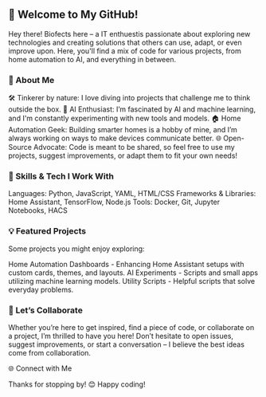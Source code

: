 ## 👋 Welcome to My GitHub!
Hey there! Biofects here – a IT enthuestis  passionate about exploring new technologies and creating solutions that others can use, adapt, or even improve upon. Here, you'll find a mix of code for various projects, from home automation to AI, and everything in between.

### 🚀 About Me
🛠️ Tinkerer by nature: I love diving into projects that challenge me to think outside the box.
🤖 AI Enthusiast: I’m fascinated by AI and machine learning, and I'm constantly experimenting with new tools and models.
🏠 Home Automation Geek: Building smarter homes is a hobby of mine, and I’m always working on ways to make devices communicate better.
🌐 Open-Source Advocate: Code is meant to be shared, so feel free to use my projects, suggest improvements, or adapt them to fit your own needs!

### 🔧 Skills & Tech I Work With
Languages: Python, JavaScript, YAML, HTML/CSS
Frameworks & Libraries: Home Assistant, TensorFlow, Node.js
Tools: Docker, Git, Jupyter Notebooks, HACS

### 💡 Featured Projects
Some projects you might enjoy exploring:

Home Automation Dashboards - Enhancing Home Assistant setups with custom cards, themes, and layouts.
AI Experiments - Scripts and small apps utilizing machine learning models.
Utility Scripts - Helpful scripts that solve everyday problems.

### 🤝 Let’s Collaborate
Whether you’re here to get inspired, find a piece of code, or collaborate on a project, I’m thrilled to have you here! Don’t hesitate to open issues, suggest improvements, or start a conversation – I believe the best ideas come from collaboration.

🌐 Connect with Me

Thanks for stopping by! 😊 Happy coding!
